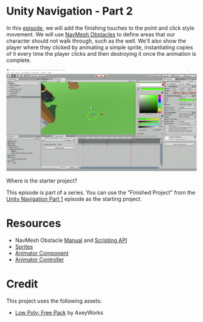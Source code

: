 
# Unity Navigation - Part 2

In this [episode](https://channel9.msdn.com/Shows/dotGAME/Unity-Navigation-Part-2), we will add the finishing touches to the point and click style movement. We will use [NavMesh Obstacles](https://docs.unity3d.com/Manual/class-NavMeshObstacle.html) to define areas that our character should not walk through, such as the well. We'll also show the player where they clicked by animating a simple sprite, instantiating copies of it every time the player clicks and then destroying it once the animation is complete.

[![screenshot](screenshot.png)](https://channel9.msdn.com/Shows/dotGAME/Unity-Navigation-Part-2)

Where is the starter project?

This episode is part of a series. You can use the "Finished Project" from the [Unity Navigation Part 1](../UnityNavigationPt1) episode as the starting project.

# Resources

* NavMesh Obstacle [Manual](https://docs.unity3d.com/Manual/class-NavMeshObstacle.html) and [Scripting API](https://docs.unity3d.com/ScriptReference/AI.NavMeshObstacle.html)
* [Sprites](https://docs.unity3d.com/Manual/Sprites.html)
* [Animator Component](https://docs.unity3d.com/Manual/class-Animator.html)
* [Animator Controller](https://docs.unity3d.com/Manual/class-AnimatorController.html)

# Credit

This project uses the following assets:

* [Low Poly: Free Pack](https://www.assetstore.unity3d.com/en/#!/content/58821) by AxeyWorks
